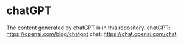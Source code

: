 # chatGPT
The content generated by chatGPT is in this repository.
chatGPT: https://openai.com/blog/chatgpt
chat: https://chat.openai.com/chat

